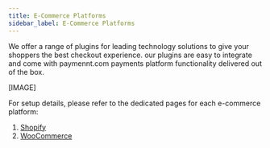 ```yaml
---
title: E-Commerce Platforms
sidebar_label: E-Commerce Platforms
---
```


We offer a range of plugins for leading technology solutions to give your shoppers the best checkout experience. our plugins are easy to integrate and come with paymennt.com payments platform functionality delivered out of the box.

[IMAGE]

For setup details, please refer to the dedicated pages for each e-commerce platform:

1. [Shopify](1-shopify.md)
2. [WooCommerce](2-woocomerce.md)
